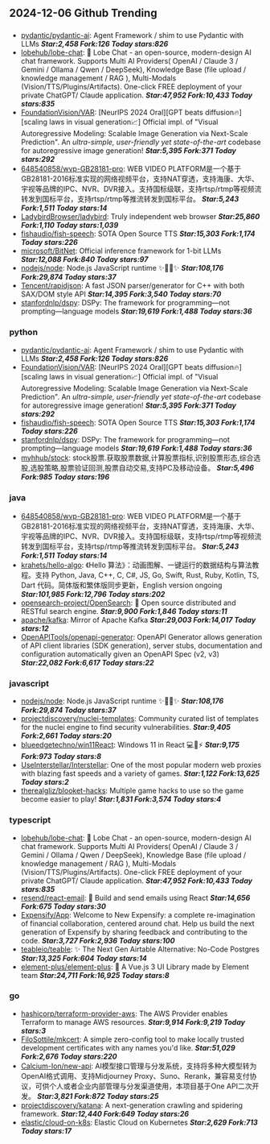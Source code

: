 ## 2024-12-06 Github Trending

### 
* [pydantic/pydantic-ai](https://github.com/pydantic/pydantic-ai): Agent Framework / shim to use Pydantic with LLMs ***Star:2,458 Fork:126 Today stars:826***
* [lobehub/lobe-chat](https://github.com/lobehub/lobe-chat): 🤯 Lobe Chat - an open-source, modern-design AI chat framework. Supports Multi AI Providers( OpenAI / Claude 3 / Gemini / Ollama / Qwen / DeepSeek), Knowledge Base (file upload / knowledge management / RAG ), Multi-Modals (Vision/TTS/Plugins/Artifacts). One-click FREE deployment of your private ChatGPT/ Claude application. ***Star:47,952 Fork:10,433 Today stars:835***
* [FoundationVision/VAR](https://github.com/FoundationVision/VAR): [NeurIPS 2024 Oral][GPT beats diffusion🔥] [scaling laws in visual generation📈] Official impl. of "Visual Autoregressive Modeling: Scalable Image Generation via Next-Scale Prediction". An *ultra-simple, user-friendly yet state-of-the-art* codebase for autoregressive image generation! ***Star:5,395 Fork:371 Today stars:292***
* [648540858/wvp-GB28181-pro](https://github.com/648540858/wvp-GB28181-pro): WEB VIDEO PLATFORM是一个基于GB28181-2016标准实现的网络视频平台，支持NAT穿透，支持海康、大华、宇视等品牌的IPC、NVR、DVR接入。支持国标级联，支持rtsp/rtmp等视频流转发到国标平台，支持rtsp/rtmp等推流转发到国标平台。 ***Star:5,243 Fork:1,511 Today stars:14***
* [LadybirdBrowser/ladybird](https://github.com/LadybirdBrowser/ladybird): Truly independent web browser ***Star:25,860 Fork:1,110 Today stars:1,039***
* [fishaudio/fish-speech](https://github.com/fishaudio/fish-speech): SOTA Open Source TTS ***Star:15,303 Fork:1,174 Today stars:226***
* [microsoft/BitNet](https://github.com/microsoft/BitNet): Official inference framework for 1-bit LLMs ***Star:12,088 Fork:840 Today stars:97***
* [nodejs/node](https://github.com/nodejs/node): Node.js JavaScript runtime ✨🐢🚀✨ ***Star:108,176 Fork:29,874 Today stars:37***
* [Tencent/rapidjson](https://github.com/Tencent/rapidjson): A fast JSON parser/generator for C++ with both SAX/DOM style API ***Star:14,395 Fork:3,540 Today stars:70***
* [stanfordnlp/dspy](https://github.com/stanfordnlp/dspy): DSPy: The framework for programming—not prompting—language models ***Star:19,619 Fork:1,488 Today stars:36***

### python
* [pydantic/pydantic-ai](https://github.com/pydantic/pydantic-ai): Agent Framework / shim to use Pydantic with LLMs ***Star:2,458 Fork:126 Today stars:826***
* [FoundationVision/VAR](https://github.com/FoundationVision/VAR): [NeurIPS 2024 Oral][GPT beats diffusion🔥] [scaling laws in visual generation📈] Official impl. of "Visual Autoregressive Modeling: Scalable Image Generation via Next-Scale Prediction". An *ultra-simple, user-friendly yet state-of-the-art* codebase for autoregressive image generation! ***Star:5,395 Fork:371 Today stars:292***
* [fishaudio/fish-speech](https://github.com/fishaudio/fish-speech): SOTA Open Source TTS ***Star:15,303 Fork:1,174 Today stars:226***
* [stanfordnlp/dspy](https://github.com/stanfordnlp/dspy): DSPy: The framework for programming—not prompting—language models ***Star:19,619 Fork:1,488 Today stars:36***
* [myhhub/stock](https://github.com/myhhub/stock): stock股票.获取股票数据,计算股票指标,识别股票形态,综合选股,选股策略,股票验证回测,股票自动交易,支持PC及移动设备。 ***Star:5,496 Fork:985 Today stars:196***

### java
* [648540858/wvp-GB28181-pro](https://github.com/648540858/wvp-GB28181-pro): WEB VIDEO PLATFORM是一个基于GB28181-2016标准实现的网络视频平台，支持NAT穿透，支持海康、大华、宇视等品牌的IPC、NVR、DVR接入。支持国标级联，支持rtsp/rtmp等视频流转发到国标平台，支持rtsp/rtmp等推流转发到国标平台。 ***Star:5,243 Fork:1,511 Today stars:14***
* [krahets/hello-algo](https://github.com/krahets/hello-algo): 《Hello 算法》：动画图解、一键运行的数据结构与算法教程。支持 Python, Java, C++, C, C#, JS, Go, Swift, Rust, Ruby, Kotlin, TS, Dart 代码。简体版和繁体版同步更新，English version ongoing ***Star:101,985 Fork:12,796 Today stars:202***
* [opensearch-project/OpenSearch](https://github.com/opensearch-project/OpenSearch): 🔎 Open source distributed and RESTful search engine. ***Star:9,900 Fork:1,846 Today stars:11***
* [apache/kafka](https://github.com/apache/kafka): Mirror of Apache Kafka ***Star:29,003 Fork:14,017 Today stars:12***
* [OpenAPITools/openapi-generator](https://github.com/OpenAPITools/openapi-generator): OpenAPI Generator allows generation of API client libraries (SDK generation), server stubs, documentation and configuration automatically given an OpenAPI Spec (v2, v3) ***Star:22,082 Fork:6,617 Today stars:22***

### javascript
* [nodejs/node](https://github.com/nodejs/node): Node.js JavaScript runtime ✨🐢🚀✨ ***Star:108,176 Fork:29,874 Today stars:37***
* [projectdiscovery/nuclei-templates](https://github.com/projectdiscovery/nuclei-templates): Community curated list of templates for the nuclei engine to find security vulnerabilities. ***Star:9,405 Fork:2,661 Today stars:20***
* [blueedgetechno/win11React](https://github.com/blueedgetechno/win11React): Windows 11 in React 💻🌈⚡ ***Star:9,175 Fork:973 Today stars:8***
* [UseInterstellar/Interstellar](https://github.com/UseInterstellar/Interstellar): One of the most popular modern web proxies with blazing fast speeds and a variety of games. ***Star:1,122 Fork:13,625 Today stars:2***
* [therealgliz/blooket-hacks](https://github.com/therealgliz/blooket-hacks): Multiple game hacks to use so the game become easier to play! ***Star:1,831 Fork:3,574 Today stars:4***

### typescript
* [lobehub/lobe-chat](https://github.com/lobehub/lobe-chat): 🤯 Lobe Chat - an open-source, modern-design AI chat framework. Supports Multi AI Providers( OpenAI / Claude 3 / Gemini / Ollama / Qwen / DeepSeek), Knowledge Base (file upload / knowledge management / RAG ), Multi-Modals (Vision/TTS/Plugins/Artifacts). One-click FREE deployment of your private ChatGPT/ Claude application. ***Star:47,952 Fork:10,433 Today stars:835***
* [resend/react-email](https://github.com/resend/react-email): 💌 Build and send emails using React ***Star:14,656 Fork:675 Today stars:30***
* [Expensify/App](https://github.com/Expensify/App): Welcome to New Expensify: a complete re-imagination of financial collaboration, centered around chat. Help us build the next generation of Expensify by sharing feedback and contributing to the code. ***Star:3,727 Fork:2,936 Today stars:100***
* [teableio/teable](https://github.com/teableio/teable): ✨ The Next Gen Airtable Alternative: No-Code Postgres ***Star:13,325 Fork:604 Today stars:14***
* [element-plus/element-plus](https://github.com/element-plus/element-plus): 🎉 A Vue.js 3 UI Library made by Element team ***Star:24,711 Fork:16,925 Today stars:8***

### go
* [hashicorp/terraform-provider-aws](https://github.com/hashicorp/terraform-provider-aws): The AWS Provider enables Terraform to manage AWS resources. ***Star:9,914 Fork:9,219 Today stars:3***
* [FiloSottile/mkcert](https://github.com/FiloSottile/mkcert): A simple zero-config tool to make locally trusted development certificates with any names you'd like. ***Star:51,029 Fork:2,676 Today stars:220***
* [Calcium-Ion/new-api](https://github.com/Calcium-Ion/new-api): AI模型接口管理与分发系统，支持将多种大模型转为OpenAI格式调用、支持Midjourney Proxy、Suno、Rerank，兼容易支付协议，可供个人或者企业内部管理与分发渠道使用，本项目基于One API二次开发。 ***Star:3,821 Fork:872 Today stars:25***
* [projectdiscovery/katana](https://github.com/projectdiscovery/katana): A next-generation crawling and spidering framework. ***Star:12,440 Fork:649 Today stars:26***
* [elastic/cloud-on-k8s](https://github.com/elastic/cloud-on-k8s): Elastic Cloud on Kubernetes ***Star:2,629 Fork:713 Today stars:17***
